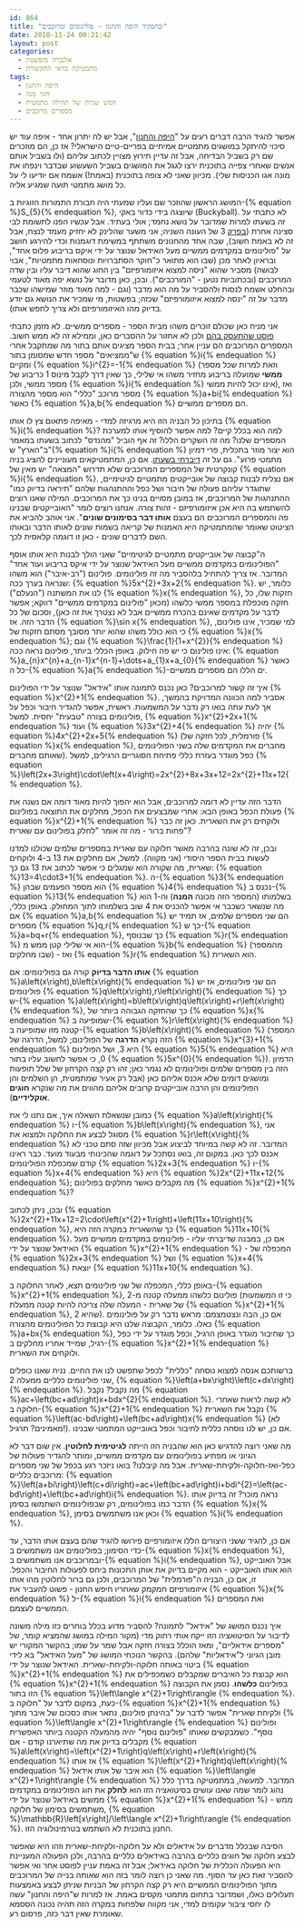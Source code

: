 ```yaml
---
id: 864
title: "ובתפקיד היפה והחנון - פולינומים ומרוכבים"
date: 2010-11-24 00:21:42
layout: post
categories: 
  - אלגברה מופשטת
  - מתמטיקה בראי התקשורת
tags: 
  - היפה והחנון
  - חוגי מנה
  - חמש שניות של תהילה מתמטית
  - מספרים מרוכבים
---
```

אפשר להגיד הרבה דברים רעים על "<a href="http://he.wikipedia.org/wiki/%D7%94%D7%99%D7%A4%D7%94_%D7%95%D7%94%D7%97%D7%A0%D7%95%D7%9F">היפה והחנון</a>", אבל יש לה יתרון אחד - איפה עוד יש סיכוי להיתקל במושגים מתמטיים אמיתיים בפריים-טיים הישראלי? אז כן, הם מוזכרים שם רק בשביל הבדיחה, אבל זה עדיין תירוץ מצויין לכתוב עליהם (ולו בשביל אותם אנשים שאחרי צפייה בתוכנית ירצו לגגל את המושגים בשביל השעשוע שבדבר וינפחו את מונה אגו הכניסות שלי). מכיוון שאני לא צופה בתוכנית (באמת!) אשמח אם יודיעו לי על כל מושג מתמטי תועה שמגיע אליה.

המושג הראשון שהוזכר שם ועליו שמעתי היה חבורת התמורות הזוגיות ב-{% equation %}S_{5}{% endequation %}, שיוצגה בידי כדור באקי (Buckyball). לא כתבתי על זה בשעתו למרות שמדובר על נושא נחמד; אולי בעתיד. אבל עכשיו הפנו לתשומת לבי סצינה אחרת (<a href="http://beautygeek.nana10.co.il/Category/?CategoryID=500143">בפרק</a> 3 של העונה השניה; אני משער שהלינק לא יחזיק מעמד לנצח, אבל זה לא באמת חשוב), שבה אחד מהחנונים משתתף במשימת דוגמנות וכדי להירגע חושב על "פולינומים במקדמים ממשיים מעל האידאל שנוצר על ידי איקס בריבוע פלוס אחד", ובראיון לאחר מכן (שבו הוא מתואר כ"חוקר הסתברויות ונוסחאות מתמטיות", אבוי לבושה) מסביר שהוא "ניסה למצוא איזומורפיזם" בין החוג שהוא דיבר עליו ובין שדה המרוכבים (ובכתוביות נטען - "המורכבים"). ובכן, כאן מדובר על נושא יפה מאוד לטעמי ובהחלט אשמח לנסות ולהסביר על מה הוא מדבר (וגם - למה מאוד מוזר שמישהו שכבר מדבר על זה "ינסה למצוא איזומורפיזם" שכזה; בפשטות, מי שמכיר את הנושא גם יודע בדיוק מהו האיזומורפיזם ולא צריך לחפש אותו).

אני מניח כאן שכולם זוכרים משהו מבית הספר - מספרים ממשיים. לא מזמן כתבתי <a href="http://www.gadial.net/2010/09/07/real_numbers_overview/">פוסט שהתעסק בהם</a> ולכן לא אחזור על ההסברים כאן, וממילא זה לא ממש חשוב. המספרים המרוכבים הם עניין אחר; בבית הספר מציגים אותם בתור מה שמתקבל אחרי ש"ממציאים" מספר חדש שמסומן בתור {% equation %}i{% endequation %} ומקיים {% equation %}i^{2}=-1{% endequation %} (וזאת למרות שכל מספר <strong>ממשי</strong> שמועלה בריבוע מחזיר משהו אי שלילי, כך שאין דרך לקבל מינוס 1 כריבוע של מספר ממשי, ולכן {% equation %}i{% endequation %} אינו יכול להיות ממשי), ואז מספר מרוכב "כללי" הוא מספר מהצורה {% equation %}a+bi{% endequation %} כאשר {% equation %}a,b{% endequation %} הם מספרים ממשיים.

בתיכון כל הבניה הזו היא מרגיזה למדי - מאיפה פתאום צץ לו אותו {% equation %}i{% endequation %}? למה הוא בכלל קיים? למה אפשר להוסיף אותו למערכת המספרים שלנו? מה זה השקרים הללו? זה אף הוביל "מהנדס" לכתוב בשעתו במאמר ב"הארץ" ש"{% equation %}i{% endequation %} הוא יצור מוזר בתכלית, פרי דמיון מתמטי פרוע". גם על זה <a href="http://www.gadial.net/2007/04/29/i_fail/">דיברתי בשעתו</a>. אם כן, המתמטיקאים מעוניינים להציג בניה קונקרטית של המספרים המרוכבים שלא תדרוש "המצאה" יש מאין של {% equation %}i{% endequation %}. אם נצליח לבנות קבוצה של אובייקטים מתמטיים לגיטימיים, שתוגדר עליהם פעולה של חיבור ושל כפל וההתנהגות שלהם "תיראה בדיוק כמו" ההתנהגות של המרוכבים, אז במובן מסויים בנינו כך את המרוכבים. המילה שאנו רוצים להשתמש בה היא אכן איזומורפיזם - זהות צורה. אנחנו רוצים לומר "האובייקטים שבנינו פה והמספרים המרוכבים הם בעצם <strong>אותו דבר בסימונים שונים</strong>". אני אוהב להביא את הציטוט שאומר שהמתמטיקה היא האמנות של קריאה בשמות שונים לאותו הדבר ובאותו השם לדברים שונים - כאן זו דוגמה קלאסית לכך.

ה"קבוצה של אובייקטים מתמטיים לגיטימיים" שאני הולך לבנות היא אותו אוסף "הפולינומים במקדמים ממשיים מעל האידאל שנוצר על ידי איקס בריבוע ועוד אחד" המדובר. אז צריך להתחיל בלהסביר מה זה פולינומים. פולינום ("רב-איבר") הוא משהו שנראה בערך ככה: {% equation %}5x^{2}+3x+2{% endequation %}. כלומר, יש לנו את המשתנה ("הנעלם") {% equation %}x{% endequation %}, חזקות שלו, כל חזקה מוכפלת במספר ממשי כלשהו (מכאן "פולינום במקדמים ממשיים" דווקא; אפשר לדבר על מקדמים שאינם בהכרח ממשיים אבל לא נצטרך את זה כאן), וסכום של כל הדבר הזה. אז {% equation %}\sin x{% endequation %}, למי שמכיר, אינו פולינום, כי הוא כולל משהו שהוא יותר מסובך מסתם חזקות של {% equation %}x{% endequation %}; וגם {% equation %}\frac{1}{1+x^{2}}{% endequation %} אינו פולינום כי יש פה חילוק. באופן הכללי ביותר, פולינום נראה ככה: {% equation %}a_{n}x^{n}+a_{n-1}x^{n-1}+\dots+a_{1}x+a_{0}{% endequation %} כאשר כל ה-{% equation %}a{% endequation %}-ים הללו הם מספרים ממשיים.

איך זה קשור למרוכבים? כאן נכנס לתמונה אותו "אידאל" שנוצר על ידי הפולינום {% equation %}x^{2}+1{% endequation %}. אסביר למה הכוונה המדויקת בהמשך, אך לעת עתה בואו רק נדבר על המשמעות. ראשית, אפשר להגדיר חיבור וכפל על פולינומים בצורה "טבעית" יחסית. למשל, {% equation %}x^{2}+2x+1{% endequation %} ועוד {% equation %}3x^{2}+4{% endequation %} יהיה {% equation %}4x^{2}+2x+5{% endequation %} (פורמלית, לכל חזקה של {% equation %}x{% endequation %}, מחברים את המקדמים שלה בשני הפולינומים שאותם מחברים). כפל מוגדר בעזרת כללי פתיחת הסוגריים הרגילים, למשל {% equation %}\left(2x+3\right)\cdot\left(x+4\right)=2x^{2}+8x+3x+12=2x^{2}+11x+12{% endequation %}.

הדבר הזה עדיין לא דומה למרוכבים, אבל הוא יהפוך להיות מאוד דומה אם נשנה את פעולת הכפל באופן הבא: אחרי שמבצעים את הכפל, מחלקים את התוצאה בפולינום {% equation %}x^{2}+1{% endequation %} ולוקחים רק את השארית. כאן זה כבר פחות ברור - מה זה אומר "לחלק בפולינום עם שארית"?

ובכן, זה לא שונה בהרבה מאשר חלוקה עם שארית במספרים שלמים שכולנו למדנו לעשות בבית הספר היסודי (אני מקווה). למשל, אם מחלקים את 13 ב-4 ולוקחים שארית, מה שקורה הוא שמגלים כי אפשר לכתוב את 13 גם כך: {% equation %}13=4\cdot3+1{% endequation %}. ה-{% equation %}3{% endequation %} הוא מספר הפעמים שבהן {% equation %}4{% endequation %} נכנס ב-{% equation %}13{% endequation %} בשלמותו (המספר הזה מכונה <strong>המנה</strong>) וה-1 הוא מה שנשאר כשכבר אי אפשר להכניס את 4 שוב בשלמותו לתוך המחולק. באופן כללי, אם {% equation %}a,b{% endequation %} הם שני מספרים שלמים, אז תמיד יש מספרים {% equation %}q,r{% endequation %} כך ש-{% equation %}a=bq+r{% endequation %}, כך שבנוסף {% equation %}r{% endequation %} הוא אי שלילי קטן ממש מ-{% equation %}b{% endequation %} (מהמספר שבו מחלקים) - ואז {% equation %}r{% endequation %} הוא השארית.

<strong>אותו הדבר בדיוק</strong> קורה גם בפולינומים: אם {% equation %}a\left(x\right),b\left(x\right){% endequation %} הם שני פולינומים, אז יש פולינומים {% equation %}q\left(x\right),r\left(x\right){% endequation %} כך ש-{% equation %}a\left(x\right)=b\left(x\right)q\left(x\right)+r\left(x\right){% endequation %}, כך שהחזקה הגבוהה ביותר של {% equation %}x{% endequation %} שמופיעה ב-{% equation %}r\left(x\right){% endequation %} קטנה מזו שמופיעה ב-{% equation %}b\left(x\right){% endequation %} (המספר הזה נקרא <strong>הדרגה</strong> של הפולינום; למשל, הדרגה של {% equation %}x^{3}+1{% endequation %} היא 3, ושל הפולינום {% equation %}5{% endequation %} היא 0, כי אפשר לחשוב עליו בתור {% equation %}5x^{0}{% endequation %}). הדמיון הזה בין מספרים שלמים ופולינומים לא נגמר כאן; זהו רק קצה הקרחון של שלל תופעות ומושגים דומים שלא אכנס אליהם כאן (אבל רק אעיר שמתמטית, הן השלמים והן הפולינומים והן הרבה אובייקטים קרובים אליהם מהווים את מה שנקרא <strong>חוגים אוקלידיים</strong>).

כמובן שנשאלת השאלה איך, אם נתנו לי את {% equation %}a\left(x\right){% endequation %} ו-{% equation %}b\left(x\right){% endequation %}, אני מסוגל לבצע את החלוקה ולמצוא את {% equation %}r\left(x\right){% endequation %} המדובר. זה לא קשה במיוחד לביצוע אבל מכיוון שזה סתם טכני לא אכנס לכך כאן. במקום זה, בואו נסתכל על דוגמה שהכינותי מבעוד מועד. כבר ראינו קודם שמכפלת הפולינומים {% equation %}2x+3{% endequation %} ו-{% equation %}x+4{% endequation %} היא {% equation %}2x^{2}+11x+12{% endequation %}; מה מקבלים כאשר מחלקים בפולינום {% equation %}x^{2}+1{% endequation %}?

ובכן, ניתן לכתוב {% equation %}2x^{2}+11x+12=2\cdot\left(x^{2}+1\right)+\left(11x+10\right){% endequation %}, כך שהשארית במקרה הזה היא {% equation %}11x+10{% endequation %}. אם כן, במבנה שדיברתי עליו - פולינומים במקדמים ממשיים מעל האידאל שנוצר על ידי {% equation %}x^{2}+1{% endequation %} - המכפלה של {% equation %}2x+3{% endequation %} ושל {% equation %}x+4{% endequation %} יוצאת {% equation %}11x+10{% endequation %}.

באופן כללי, המכפלה של שני פולינומים תצא, לאחר החלוקה ב-{% equation %}x^{2}+1{% endequation %}, פולינום כלשהו ממעלה קטנה מ-2 (כי זו המשמעות של שארית - המעלה שלה צריכה להיות קטנה ממעלת {% equation %}x^{2}+1{% endequation %}, שהיא 2). אם כן, הבה ונצטמצמם: מראש נדבר רק על פולינומים כאלו. כלומר, הקבוצה שלנו היא קבוצת כל הפולינומים מהצורה {% equation %}a+bx{% endequation %}, כך שחיבור מוגדר באופן הרגיל, וכפל מוגדר על ידי כפל רגיל, שמייד אחריו מחלקים ב-{% equation %}x^{2}+1{% endequation %} ולוקחים את השארית.

ברשותכם אנסה למצוא נוסחה "כללית" לכפל שתפשט לנו את החיים. נניח שאנו כופלים שני פולינומים כלליים ממעלה 2, {% equation %}\left(a+bx\right)\left(c+dx\right){% endequation %}. מה נקבל? נקבל {% equation %}ac+\left(bc+ad\right)x+bdx^{2}{% endequation %}. לא קשה לראות שאחרי חלוקה ב-{% equation %}x^{2}+1{% endequation %} נקבל את השארית {% equation %}\left(ac-bd\right)+\left(bc+ad\right)x{% endequation %} (לא מאמינים? תרגיל!). אם כן, יש לנו נוסחה כללית לחיבור וכפל באובייקט המתמטי שבנינו.

מה שאני רוצה להדגיש כאן הוא שהבניה הזו הייתה <strong>לגיטימית לחלוטין</strong>. אין שום דבר לא הגיוני או מפתיע בפולינומים עם מקדמים ממשיים, ומותר להגדיר פעולות של כפל-ואז-חלוקה-ולקיחת-שארית. אבל מה קיבלנו? בואו ניזכר רגע בכפל של שני מספרים מרוכבים כלליים: {% equation %}\left(a+bi\right)\left(c+di\right)=ac+\left(bc+ad\right)i+bdi^{2}=\left(ac-bd\right)+\left(bc+ad\right)i{% endequation %}. נראה מוכר? זה בדיוק אותו הדבר כמו בפולינומים, רק שבפולינומים השתמשו בסימן {% equation %}x{% endequation %}, וכאן אנו משתמשים בסימן {% equation %}i{% endequation %}.

אם כן, להגיד ששני היצורים הללו איזומורפיים פירושו להגיד שהם בעצם אותו הדבר, עד כדי הסימון; בפולינומים אנו משתמשים ב-{% equation %}x{% endequation %}, ובמרוכבים אנו משתמשים ב-{% equation %}i{% endequation %}, אבל האובייקט הוא אותו האובייקט - הוא מקיים בדיוק את אותן התכונות ביחס לפעולות החיבור והכפל. זו, אם כן, הבניה ה"פורמלית" של המרוכבים, ולכן גם ברור לחלוטין מהו אותו איזומורפיזם חמקמק שאחריו חיפש החנון - פשוט להעביר את {% equation %}x{% endequation %} ל-{% equation %}i{% endequation %} ואת המספרים הממשיים לעצמם.

איך נכנס המושג של "אידאל" לתמונה? להסביר מדוע בכלל בוחרים כזו מילה משונה לדיבור על הסיטואציה הזו ייקח אותי רחוק מדי (מקור המילה במושג שהמציא קומר, של "מספרים אידאליים", ומאז הוכלל בצורה חזקה אבל שמר על שמו; בהקשר המקורי יש מובן הגיוני ל"אידאליות" שלהם). בהקשר הנוכחי המושג של "מעל האידאל" בא לידי ביטוי באותה חלוקה-ולקיחת-שארית. האידאל שנוצר על ידי {% equation %}x^{2}+1{% endequation %} הוא קבוצת כל האיברים שמקבלים כשמכפילים את {% equation %}x^{2}+1{% endequation %} בפולינום <strong>כלשהו</strong>. נסמן את הקבוצה הזו בתור {% equation %}\left\langle x^{2}+1\right\rangle {% endequation %}. כעת, במקום לדבר על "חלוקה ב-{% equation %}x^{2}+1{% endequation %} ולקיחת שארית" אפשר לדבר על "בהינתן פולינום, נתאר אותו כסכום של איבר מתוך {% equation %}\left\langle x^{2}+1\right\rangle {% endequation %} ופולינום נוסף". כשמבקשים שאותו "פולינום נוסף" יהיה מהמעלה הקטנה ביותר האפשרית מקבלים בדיוק את מה שתיארנו קודם - אם {% equation %}a\left(x\right)=\left(x^{2}+1\right)q\left(x\right)+r\left(x\right){% endequation %} אז אותו {% equation %}\left(x^{2}+1\right)q\left(x\right){% endequation %} הוא איבר של אותו אידאל {% equation %}\left\langle x^{2}+1\right\rangle {% endequation %} המדובר. למעשה, במתמטיקה בדרך כלל נהוג לומר שמה שאנו עושים בסיטואציה הזו הוא <strong>לחלק</strong> את חוג הפולינומים במקדמים ממשים באידאל שנוצר על ידי {% equation %}x^{2}+1{% endequation %} - ממש משתמשים בסימון של חלוקה, {% equation %}\mathbb{R}\left[x\right]/\left\langle x^{2}+1\right\rangle {% endequation %}. החנון בתוכנית לא השתמש בטרמינולוגיה הזו.

הסיבה שבכלל מדברים על אידאלים ולא על חלוקה-ולקיחת-שארית וזהו היא שאפשר לבצע חלוקה של חוגים כלליים בהרבה באידאלים כלליים בהרבה, ולכן הפעולה המעניינת היא הפעולה הכללית של חלוקה באידאל; אבל זה באמת עניין לפוסט אחר ואי אפשר להסביר זאת כאן עד הסוף. מה שאני כן רוצה לומר בזה הוא שאותה בנייה של המרוכבים מתוך הפולינומים הממשיים היא רק קצה הקרחון של הבניות שניתן לבצע באמצעות תעלולים כאלו, ושמדובר בתחום מתמטי מקסים באמת. אז למרות ש"היפה והחנון" עשה לו יחסי ציבור עקומים למדי, אני מקווה שלפחות במקרה הזה תהיה נכונה הססמא שאומרת שאין דבר כזה, פרסום רע.
